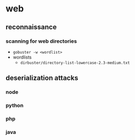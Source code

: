 # web

## reconnaissance

### scanning for web directories
- `gobuster -w <wordlist>`
- wordlists
  - `dirbuster/directory-list-lowercase-2.3-medium.txt`

## deserialization attacks

### node

### python

### php

### java
